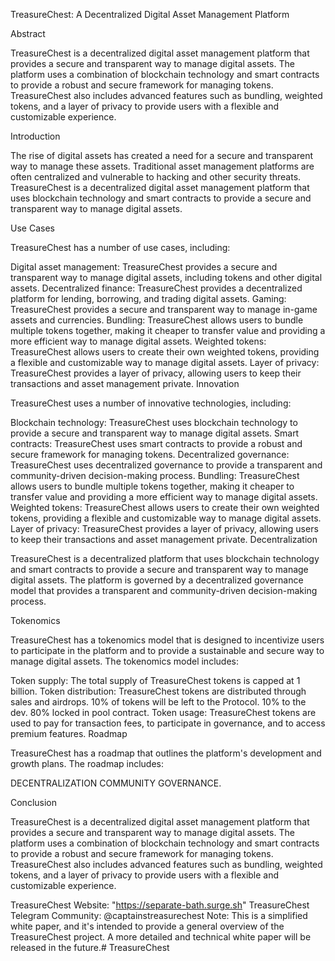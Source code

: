 TreasureChest: A Decentralized Digital Asset Management Platform

Abstract

TreasureChest is a decentralized digital asset management platform that provides a secure and transparent way to manage digital assets. The platform uses a combination of blockchain technology and smart contracts to provide a robust and secure framework for managing tokens. TreasureChest also includes advanced features such as bundling, weighted tokens, and a layer of privacy to provide users with a flexible and customizable experience.

Introduction

The rise of digital assets has created a need for a secure and transparent way to manage these assets. Traditional asset management platforms are often centralized and vulnerable to hacking and other security threats. TreasureChest is a decentralized digital asset management platform that uses blockchain technology and smart contracts to provide a secure and transparent way to manage digital assets.

Use Cases

TreasureChest has a number of use cases, including:

Digital asset management: TreasureChest provides a secure and transparent way to manage digital assets, including tokens and other digital assets.
Decentralized finance: TreasureChest provides a decentralized platform for lending, borrowing, and trading digital assets.
Gaming: TreasureChest provides a secure and transparent way to manage in-game assets and currencies.
Bundling: TreasureChest allows users to bundle multiple tokens together, making it cheaper to transfer value and providing a more efficient way to manage digital assets.
Weighted tokens: TreasureChest allows users to create their own weighted tokens, providing a flexible and customizable way to manage digital assets.
Layer of privacy: TreasureChest provides a layer of privacy, allowing users to keep their transactions and asset management private.
Innovation

TreasureChest uses a number of innovative technologies, including:

Blockchain technology: TreasureChest uses blockchain technology to provide a secure and transparent way to manage digital assets.
Smart contracts: TreasureChest uses smart contracts to provide a robust and secure framework for managing tokens.
Decentralized governance: TreasureChest uses decentralized governance to provide a transparent and community-driven decision-making process.
Bundling: TreasureChest allows users to bundle multiple tokens together, making it cheaper to transfer value and providing a more efficient way to manage digital assets.
Weighted tokens: TreasureChest allows users to create their own weighted tokens, providing a flexible and customizable way to manage digital assets.
Layer of privacy: TreasureChest provides a layer of privacy, allowing users to keep their transactions and asset management private.
Decentralization

TreasureChest is a decentralized platform that uses blockchain technology and smart contracts to provide a secure and transparent way to manage digital assets. The platform is governed by a decentralized governance model that provides a transparent and community-driven decision-making process.

Tokenomics

TreasureChest has a tokenomics model that is designed to incentivize users to participate in the platform and to provide a sustainable and secure way to manage digital assets. The tokenomics model includes:

Token supply: The total supply of TreasureChest tokens is capped at 1 billion.
Token distribution: TreasureChest tokens are distributed through sales and airdrops. 10% of tokens will be left to the Protocol. 10% to the dev. 80% locked in pool contract.
Token usage: TreasureChest tokens are used to pay for transaction fees, to participate in governance, and to access premium features.
Roadmap

TreasureChest has a roadmap that outlines the platform's development and growth plans. The roadmap includes:

DECENTRALIZATION COMMUNITY GOVERNANCE. 


Conclusion

TreasureChest is a decentralized digital asset management platform that provides a secure and transparent way to manage digital assets. The platform uses a combination of blockchain technology and smart contracts to provide a robust and secure framework for managing tokens. TreasureChest also includes advanced features such as bundling, weighted tokens, and a layer of privacy to provide users with a flexible and customizable experience.

TreasureChest Website:  "https://separate-bath.surge.sh"
TreasureChest Telegram Community: @captainstreasurechest
Note: This is a simplified white paper, and it's intended to provide a general overview of the TreasureChest project. A more detailed and technical white paper will be released in the future.# TreasureChest
